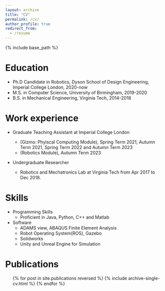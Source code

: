 ```yaml
---
layout: archive
title: "CV"
permalink: /cv/
author_profile: true
redirect_from:
  - /resume
---
```


{% include base_path %}

Education
======
* Ph.D Candidate in Robotics, Dyson School of Design Engineering, Imperial College London, 2020-now
* M.S. in Computer Science, University of Birmingham, 2019-2020
* B.S. in Mechanical Engineering, Virginia Tech, 2014-2018



Work experience
======
* Graduate Teaching Assistant at Imperial College London
  * (Gizmo: Phyiscal Computing Module), Spring Term 2021, Autumn Term 2021, Spring Term 2022 and Autumn Term 2023
  * (Robotics Module), Autumn Term 2023


* Undergraduate Researcher
  * Robotics and Mechatronics Lab at Virginia Tech from Apr 2017 to Dec 2018.
  
Skills
======
* Programming Skills
  * Proficient in Java, Python, C++ and Matlab
* Software
  * ADAMS view, ABAQUS Finite Element Analysis
  * Robot Operating System(ROS), Gazebo
  * Solidworks
  * Unity and Unreal Engine for Simulation

Publications
======
  <ul>{% for post in site.publications reversed %}
    {% include archive-single-cv.html %}
  {% endfor %}</ul>
  
<!-- Talks
======
  <ul>{% for post in site.talks %}
    {% include archive-single-talk-cv.html %}
  {% endfor %}</ul> -->
  
<!-- Teaching
======
  <ul>{% for post in site.teaching %}
    {% include archive-single-cv.html %}
  {% endfor %}</ul>
   -->
<!-- Service and leadership
======
*  -->
